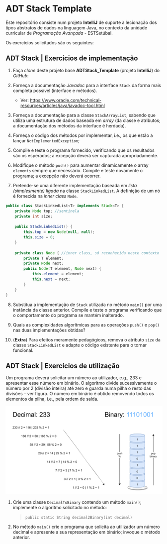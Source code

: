 ADT Stack Template
===

Este repositório consiste num projeto **IntelliJ** 
de suporte à lecionação dos tipos abstratos de dados na linguagem Java,
no contexto da unidade curricular de *Programação Avançada* - ESTSetúbal.

Os exercícios solicitados são os seguintes:

## ADT Stack | Exercícios de implementação

1. Faça *clone* deste projeto base **ADTStack_Template** (projeto **IntelliJ**) do *GitHub*:

2. Forneça a documentação *Javadoc* para a interface `Stack` da forma mais completa possível (interface e métodos).

	- Ver: https://www.oracle.com/technical-resources/articles/java/javadoc-tool.html

3. Forneça a documentação para a classe `StackArrayList`, sabendo que utiliza uma estrutura de dados baseada em *array* (da classe e atributos; a documentação dos métodos da interface é herdada).

4. Forneça o código dos métodos por implementar, i.e., os que estão a lançar `NotImplementedException`; 

5. Compile e teste o programa fornecido, verificando que os resultados são os esperados; a excepção deverá ser capturada apropriadamente.

6. Modifique o método `push()` para aumentar dinamicamente o array `elements` sempre que necessário. Compile e teste novamente o programa; a excepção não deverá ocorrer.

7. Pretende-se uma diferente implementação baseada em *lista (simplesmente) ligada* na classe `StackLinkedList`. A definição de um nó é fornecida na *inner class* `Node`.

```java
public class StackLinkedList<T> implements Stack<T> {
	private Node top; //sentinela
	private int size;

	public StackLinkedList() {
		this.top = new Node(null, null);
		this.size = 0;
	}

	private class Node { //inner class, só reconhecida neste contexto
		private T element;
		private Node next;
		public Node(T element, Node next) {
			this.element = element;
			this.next = next;
		}
	}
}
```

8. Substitua a implementação de `Stack` utilizada no método `main()` por uma instância da classe anterior. Compile e teste o programa verificando que o comportamento do programa se mantém inalterado.

9. Quais as complexidades algorítmicas para as operações `push()` e `pop()` nas duas implementações obtidas?

10. (**Extra**) Para efeitos meramente pedagógicos, remova o atributo `size` da classe `StackLinkedList` e adapte o código existente para o tornar funcional. 


## ADT Stack | Exercícios de utilização

Um programa deverá solicitar um número ao utilizador, e.g., 233 e apresentar esse número em binário. O algoritmo divide sucessivamente o número por 2 (divisão inteira) até zero e guarda numa pilha o resto das divisões – ver figura. O número em binário é obtido removendo todos os elementos da pilha, i.e., pela ordem de saída. 

![image](stack-binary.png)


1. Crie uma classe `DecimalToBinary` contendo um método `main()`; implemente o algoritmo solicitado no método:

    > `public static String decimal2Binary(int decimal)`

2. No método `main()` crie o programa que solicita ao utilizador um número decimal e apresente a sua representação em binário; invoque o método anterior.
